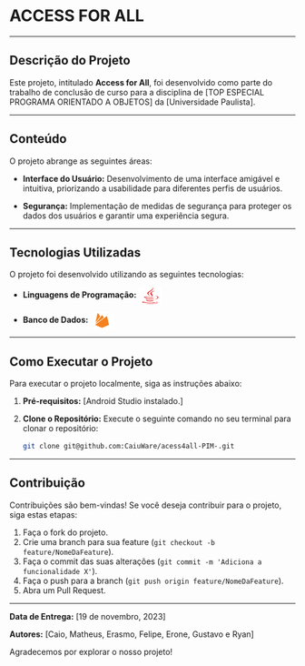# ACCESS FOR ALL

---

## Descrição do Projeto

Este projeto, intitulado **Access for All**, foi desenvolvido como parte do trabalho de conclusão de curso para a disciplina de [TOP ESPECIAL PROGRAMA ORIENTADO A OBJETOS] da [Universidade Paulista].

---

## Conteúdo

O projeto abrange as seguintes áreas:

- **Interface do Usuário:** Desenvolvimento de uma interface amigável e intuitiva, priorizando a usabilidade para diferentes perfis de usuários.

- **Segurança:** Implementação de medidas de segurança para proteger os dados dos usuários e garantir uma experiência segura.

---

## Tecnologias Utilizadas

O projeto foi desenvolvido utilizando as seguintes tecnologias:

- **Linguagens de Programação:**
   <img align="center" alt="Caiu-Js" height="30" width="40" src="https://raw.githubusercontent.com/devicons/devicon/master/icons/java/java-plain.svg">

- **Banco de Dados:** 
   <img align="center" alt="Caiu-Js" height="30" width="40" src="https://raw.githubusercontent.com/devicons/devicon/master/icons/firebase/firebase-plain.svg">

---

## Como Executar o Projeto

Para executar o projeto localmente, siga as instruções abaixo:

1. **Pré-requisitos:** [Android Studio instalado.]

2. **Clone o Repositório:** Execute o seguinte comando no seu terminal para clonar o repositório:

    ```bash
    git clone git@github.com:CaiuWare/acess4all-PIM-.git
    ```

---

## Contribuição

Contribuições são bem-vindas! Se você deseja contribuir para o projeto, siga estas etapas:

1. Faça o fork do projeto.
2. Crie uma branch para sua feature (`git checkout -b feature/NomeDaFeature`).
3. Faça o commit das suas alterações (`git commit -m 'Adiciona a funcionalidade X'`).
4. Faça o push para a branch (`git push origin feature/NomeDaFeature`).
5. Abra um Pull Request.
   
---

**Data de Entrega:** [19 de novembro, 2023]

**Autores:** [Caio, Matheus, Erasmo, Felipe, Erone, Gustavo e Ryan]

Agradecemos por explorar o nosso projeto!

